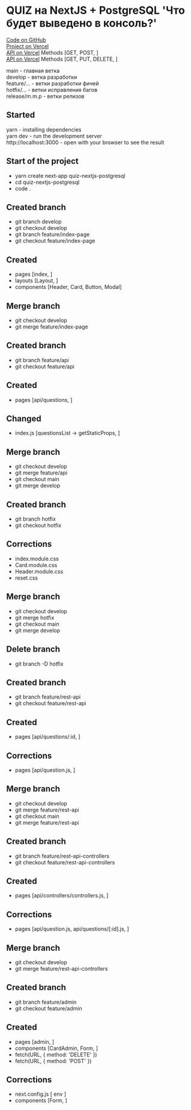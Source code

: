 # QUIZ на NextJS + PostgreSQL 'Что будет выведено в консоль?'

[Code on GitHub](https://github.com/UglyGhoulChrist/quiz-nextjs-postgresql.git)    
[Project on Vercel](https://quiz-nextjs-postgresql.vercel.app/)    
[API on Vercel](https://quiz-nextjs-postgresql.vercel.app/api/questions/) Methods [GET, POST, ]   
[API on Vercel](https://quiz-nextjs-postgresql.vercel.app/api/questions/:id) Methods [GET, PUT, DELETE, ]   

main - главная ветка    
develop - ветка разработки    
feature/... - ветки разработки фичей    
hotfix/... - ветки исправления багов    
release/m.m.p - ветки релизов    

## Started

yarn                  - installing dependencies    
yarn dev              - run the development server    
http://localhost:3000 - open with your browser to see the result    

## Start of the project

- yarn create next-app quiz-nextjs-postgresql
- cd quiz-nextjs-postgresql
- code .

## Created branch

- git branch develop
- git checkout develop
- git branch feature/index-page
- git checkout feature/index-page

## Created

- pages [index, ]
- layouts [Layout, ]
- components [Header, Card, Button, Modal]

## Merge branch

- git checkout develop
- git merge feature/index-page

## Created branch

- git branch feature/api
- git checkout feature/api

## Created

- pages [api/questions, ]

## Changed

- index.js [questionsList -> getStaticProps, ]

## Merge branch

- git checkout develop
- git merge feature/api
- git checkout main
- git merge develop

## Created branch

- git branch hotfix
- git checkout hotfix

## Corrections

- index.module.css
- Card.module.css
- Header.module.css
- reset.css

## Merge branch

- git checkout develop
- git merge hotfix
- git checkout main
- git merge develop

## Delete branch

- git branch -D hotfix

## Created branch

- git branch feature/rest-api
- git checkout feature/rest-api

## Created

- pages [api/questions/:id, ]

## Corrections

- pages [api/question.js, ]

## Merge branch

- git checkout develop
- git merge feature/rest-api
- git checkout main
- git merge feature/rest-api

## Created branch

- git branch feature/rest-api-controllers
- git checkout feature/rest-api-controllers

## Created

- pages [api/controllers/controllers.js, ]

## Corrections

- pages [api/question.js, api/questions/[:id].js, ]

## Merge branch

- git checkout develop
- git merge feature/rest-api-controllers

## Created branch

- git branch feature/admin
- git checkout feature/admin

## Created

- pages [admin, ]
- components [CardAdmin, Form, ]
- fetch(URL, { method: 'DELETE' })
- fetch(URL, { method: 'POST' })

## Corrections

- next.config.js [ env ]
- components [Form, ]
